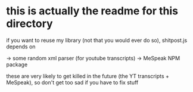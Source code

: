 # this is actually the readme for this directory

if you want to reuse my library (not that you would ever do so), shitpost.js depends on

-> some random xml parser (for youtube transcripts)
-> MeSpeak NPM package

these are very likely to get killed in the future (the YT transcripts + MeSpeak), so don't get too sad if you have to fix stuff